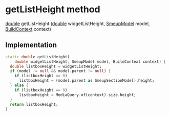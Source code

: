 


# getListHeight method








[double](https://api.flutter.dev/flutter/dart-core/double-class.html) getListHeight
([double](https://api.flutter.dev/flutter/dart-core/double-class.html) widgetListHeight, [SmeupModel](../../smeup_models_widgets_smeup_model/SmeupModel-class.md) model, [BuildContext](https://api.flutter.dev/flutter/widgets/BuildContext-class.html) context)








## Implementation

```dart
static double getListHeight(
    double widgetListHeight, SmeupModel model, BuildContext context) {
  double listboxHeight = widgetListHeight;
  if (model != null && model.parent != null) {
    if (listboxHeight == 0)
      listboxHeight = (model.parent as SmeupSectionModel).height;
  } else {
    if (listboxHeight == 0)
      listboxHeight = MediaQuery.of(context).size.height;
  }
  return listboxHeight;
}
```







